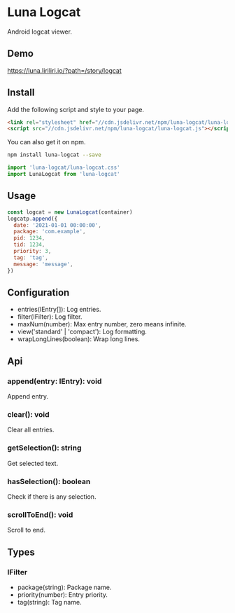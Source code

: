 # Luna Logcat

Android logcat viewer.

## Demo

https://luna.liriliri.io/?path=/story/logcat

## Install

Add the following script and style to your page.

```html
<link rel="stylesheet" href="//cdn.jsdelivr.net/npm/luna-logcat/luna-logcat.css" />
<script src="//cdn.jsdelivr.net/npm/luna-logcat/luna-logcat.js"></script>
```

You can also get it on npm.

```bash
npm install luna-logcat --save
```

```javascript
import 'luna-logcat/luna-logcat.css'
import LunaLogcat from 'luna-logcat'
```

## Usage

```javascript
const logcat = new LunaLogcat(container)
logcatp.append({
  date: '2021-01-01 00:00:00',
  package: 'com.example',
  pid: 1234,
  tid: 1234,
  priority: 3,
  tag: 'tag',
  message: 'message',
})
```

## Configuration

* entries(IEntry[]): Log entries.
* filter(IFilter): Log filter.
* maxNum(number): Max entry number, zero means infinite.
* view('standard' | 'compact'): Log formatting.
* wrapLongLines(boolean): Wrap long lines.

## Api

### append(entry: IEntry): void

Append entry.

### clear(): void

Clear all entries.

### getSelection(): string

Get selected text.

### hasSelection(): boolean

Check if there is any selection.

### scrollToEnd(): void

Scroll to end.

## Types

### IFilter

* package(string): Package name.
* priority(number): Entry priority.
* tag(string): Tag name.
